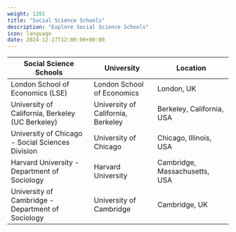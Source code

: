 ```yaml
---
weight: 1201
title: "Social Science Schools"
description: "Explore Social Science Schools"
icon: language
date: 2024-12-27T12:00:00+00:00
---
```


| Social Science Schools                          | University                                    | Location                           |
|-------------------------------------------------|-----------------------------------------------|------------------------------------|
| London School of Economics (LSE)                | London School of Economics                    | London, UK                         |
| University of California, Berkeley (UC Berkeley) | University of California, Berkeley            | Berkeley, California, USA          |
| University of Chicago - Social Sciences Division | University of Chicago                         | Chicago, Illinois, USA             |
| Harvard University - Department of Sociology    | Harvard University                            | Cambridge, Massachusetts, USA      |
| University of Cambridge - Department of Sociology | University of Cambridge                       | Cambridge, UK                      |
